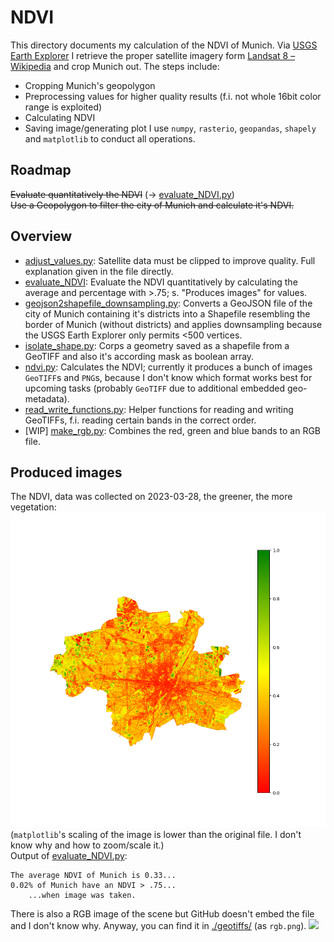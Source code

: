 # NDVI #
This directory documents my calculation of the NDVI of Munich. Via [USGS Earth Explorer](https://earthexplorer.usgs.gov/) I retrieve the proper satellite imagery form [Landsat 8 – Wikipedia](https://en.wikipedia.org/wiki/Landsat_8) and crop Munich out. The steps include:
  - Cropping Munich's geopolygon 
  - Preprocessing values for higher quality results (f.i. not whole 16bit color range is exploited)
  - Calculating NDVI
  - Saving image/generating plot
I use `numpy`, `rasterio`, `geopandas`, `shapely` and `matplotlib` to conduct all operations.

## Roadmap
~~Evaluate quantitatively the NDVI~~ (-> [evaluate_NDVI.py](./evaluate_NDVI.py))  
~~Use a Geopolygon to filter the city of Munich and calculate it's NDVI.~~

## Overview
- [adjust_values.py](./adjust_values.py): Satellite data must be clipped to improve quality. Full explanation given in the file directly.
- [evaluate_NDVI](./evaluate_NDVI.py): Evaluate the NDVI quantitatively by calculating the average and percentage with >.75; s. "Produces images" for values.
- [geojson2shapefile_downsampling.py](./geojson2shapefile_downsampling.py): Converts a GeoJSON file of the city of Munich containing it's districts into a Shapefile resembling the border of Munich (without districts) and applies downsampling because the USGS Earth Explorer only permits <500 vertices.
- [isolate_shape.py](./isolate_shape.py): Corps a geometry saved as a shapefile from a GeoTIFF and also it's according mask as boolean array.
- [ndvi.py](./ndvi.py): Calculates the NDVI; currently it produces a bunch of images `GeoTIFF`s and `PNG`s, because I don't know which format works best for upcoming tasks (probably `GeoTIFF` due to additional embedded geo-metadata).
- [read_write_functions.py](./read_write_functions.py): Helper functions for reading and writing GeoTIFFs, f.i. reading certain bands in the correct order.
- [WIP] [make_rgb.py](./make_rgb.py): Combines the red, green and blue bands to an RGB file.

## Produced images
The NDVI, data was collected on 2023-03-28, the greener, the more vegetation:
![](./USGS/image_working_dir/NDVI/out/legend_cmap_ndvi.png)
(`matplotlib`'s scaling of the image is lower than the original file. I don't know why and how to zoom/scale it.)  
Output of [evaluate_NDVI.py](./evaluate_NDVI.py):
```text
The average NDVI of Munich is 0.33...
0.02% of Munich have an NDVI > .75...
    ...when image was taken.
```

There is also a RGB image of the scene but GitHub doesn't embed the file and I don't know why. Anyway, you can find it in [./geotiffs/](./geotiffs/) (as `rgb.png`).
![](./geotiffs/rgb.tiff)
